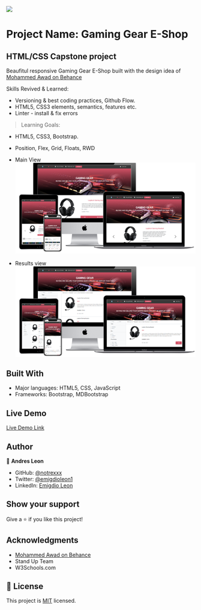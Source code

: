 ![](https://img.shields.io/badge/Microverse-blueviolet)

# Project Name: Gaming Gear E-Shop

## HTML/CSS Capstone project

Beaufitul responsive Gaming Gear E-Shop built with the design idea of [Mohammed Awad on Behance](https://www.behance.net/M_Awad)


Skills Revived & Learned:

- Versioning & best coding practices, Github Flow.
- HTML5, CSS3 elements, semantics, features etc.
- Linter - install & fix errors

> Learning Goals:

- HTML5, CSS3, Bootstrap.
- Position, Flex, Grid, Floats, RWD

- Main View
![screenshot](assets/images/index.png)


- Results view
![screenshot](assets/images/results.png)
## Built With

- Major languages: HTML5, CSS, JavaScript
- Frameworks: Bootstrap, MDBootstrap


## Live Demo

[Live Demo Link](https://notrexxx.github.io/HTML-CSS-CAPSTONE/)

## Author

👤 **Andres Leon**

- GitHub: [@notrexxx](https://github.com/notrexxx)
- Twitter: [@emigdioleon1](https://twitter.com/emigdioleon1)
- LinkedIn: [Emigdio Leon](https://linkedin.com/emigdio-leon-689109195)

## Show your support

Give a ⭐️ if you like this project!

## Acknowledgments

- [Mohammed Awad on Behance](https://www.behance.net/M_Awad)
- Stand Up Team
- W3Schools.com

## 📝 License

This project is [MIT](./LICENSE) licensed.
